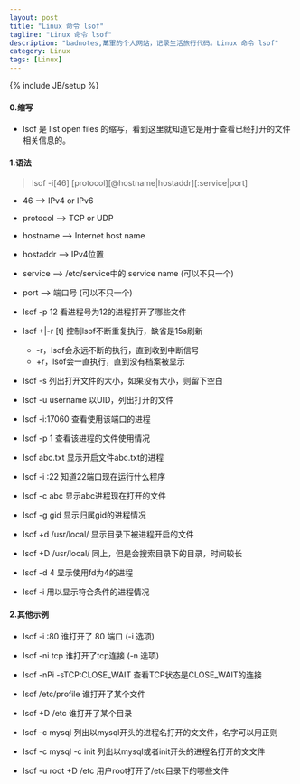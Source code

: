 ```yaml
---
layout: post
title: "Linux 命令 lsof"
tagline: "Linux 命令 lsof"
description: "badnotes,萬軍的个人网站，记录生活旅行代码。Linux 命令 lsof"
category: Linux
tags: [Linux]
---
```

{% include JB/setup %}



#### 0.缩写

* lsof 是 list open files 的缩写，看到这里就知道它是用于查看已经打开的文件相关信息的。


#### 1.语法

> lsof -i[46] [protocol][@hostname|hostaddr][:service|port]

* 46 --> IPv4 or IPv6
* protocol --> TCP or UDP
* hostname --> Internet host name
* hostaddr --> IPv4位置
* service --> /etc/service中的 service name (可以不只一个)
* port --> 端口号 (可以不只一个)

* lsof -p 12 看进程号为12的进程打开了哪些文件

* lsof +|-r [t] 控制lsof不断重复执行，缺省是15s刷新
     * -r，lsof会永远不断的执行，直到收到中断信号
     * +r，lsof会一直执行，直到没有档案被显示

* lsof -s 列出打开文件的大小，如果没有大小，则留下空白
* lsof -u username 以UID，列出打开的文件 

* lsof -i:17060  查看使用该端口的进程
* lsof -p 1      查看该进程的文件使用情况

* lsof abc.txt 显示开启文件abc.txt的进程
* lsof -i :22 知道22端口现在运行什么程序
* lsof -c abc 显示abc进程现在打开的文件
* lsof -g gid 显示归属gid的进程情况
* lsof +d /usr/local/ 显示目录下被进程开启的文件
* lsof +D /usr/local/ 同上，但是会搜索目录下的目录，时间较长
* lsof -d 4 显示使用fd为4的进程
* lsof -i 用以显示符合条件的进程情况

#### 2.其他示例

* lsof -i :80 谁打开了 80 端口 (-i 选项)
* lsof -ni tcp 谁打开了tcp连接 (-n 选项)
* lsof -nPi -sTCP:CLOSE_WAIT 查看TCP状态是CLOSE_WAIT的连接

* lsof /etc/profile  谁打开了某个文件
* lsof +D /etc   谁打开了某个目录

* lsof -c mysql 列出以mysql开头的进程名打开的⽂文件，名字可以用正则
* lsof -c mysql -c init 列出以mysql或者init开头的进程名打开的⽂文件

* lsof -u root +D /etc  用户root打开了/etc目录下的哪些文件
